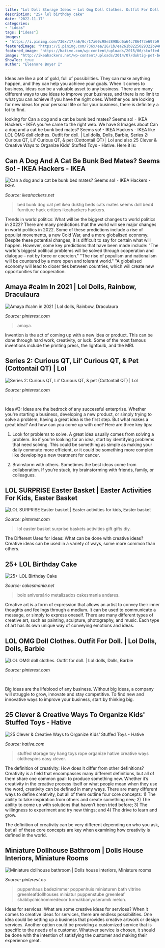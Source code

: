 ```yaml
---
title: "Lol Doll Storage Ideas ~ Lol Omg Doll Clothes. Outfit For Doll."
description: "25+ lol birthday cake"
date: "2022-11-17"
categories:
- "ideas"
tags: ["ideas"]
images:
- "https://i.pinimg.com/736x/17/a6/0c/17a60c98e3898bd6a64c786473e697b9.jpg"
featuredImage: "https://i.pinimg.com/736x/ea/26/1b/ea261b8225029322b9483e869d9f2f0c.jpg"
featured_image: "https://hative.com/wp-content/uploads/2015/06/stuffed-toy-storage/20-stuffed-toy-storage-ideas.jpg"
image: "http://ikeahackers.net/wp-content/uploads/2014/07/duktig-pet-bed4.jpg"
ShowToc: true
author: "Eleanore Boyer I"
---
```



Ideas are like a pot of gold, full of possibilities. They can make anything happen, and they can help you achieve your goals. When it comes to business, ideas can be a valuable asset to any business. There are many different ways to use ideas to improve your business, and there is no limit to what you can achieve if you have the right ones. Whether you are looking for new ideas for your personal life or for your business, there is definitely a lot to find.

	

		
looking for Can a dog and a cat be bunk bed mates? Seems so! - IKEA Hackers - IKEA you've came to the right web. We have 8 Images about Can a dog and a cat be bunk bed mates? Seems so! - IKEA Hackers - IKEA like LOL OMG doll clothes. Outfit for doll. | Lol dolls, Dolls, Barbie, Series 2: Curious QT, Lil’ Curious QT, &amp; pet (Cottontail QT) | Lol and also 25 Clever &amp; Creative Ways to Organize Kids&#039; Stuffed Toys - Hative. Here it is:
		
    
## Can A Dog And A Cat Be Bunk Bed Mates? Seems So! - IKEA Hackers - IKEA

<img loading=lazy src="http://ikeahackers.net/wp-content/uploads/2014/07/duktig-pet-bed4.jpg" onerror="this.onerror=null;this.src='https://tse3.mm.bing.net/th?id=OIP.vkozzmc4i42HXH7SiOEFEwHaFj&amp;pid=15.1';" alt="Can a dog and a cat be bunk bed mates? Seems so! - IKEA Hackers - IKEA">

_Source: ikeahackers.net_

>bed bunk dog cat pet ikea duktig beds cats mates seems doll bed4 furniture hack critters ikeahackers hackers. 

	

Trends in world politics: What will be the biggest changes to world politics in 2022?
There are many predictions that the world will see major changes in world politics in 2022. Some of these predictions include a rise of populist movements, a new Cold War, and a more globalised economy. Despite these potential changes, it is difficult to say for certain what will happen. However, some key predictions that have been made include: 
"The world's biggest political problems will be solved through cooperation and dialogue – not by force or coercion."
"The rise of populism and nationalism will be countered by a more open and tolerant world."
"A globalised economy will lead to closer ties between countries, which will create new opportunities for cooperation.

    
## Amaya #calm In 2021 | Lol Dolls, Rainbow, Draculaura

<img loading=lazy src="https://i.pinimg.com/736x/63/63/11/63631180172c4874f6a8e1a5082160d5.jpg" onerror="this.onerror=null;this.src='https://tse4.mm.bing.net/th?id=OIP.uvDrEj5ODCFpDikWUU_imQHaGC&amp;pid=15.1';" alt="Amaya #calm in 2021 | Lol dolls, Rainbow, Draculaura">

_Source: pinterest.com_

>amaya. 

	

Invention is the act of coming up with a new idea or product. This can be done through hard work, creativity, or luck. Some of the most famous inventions include the printing press, the lightbulb, and the MRI.

    
## Series 2: Curious QT, Lil’ Curious QT, &amp; Pet (Cottontail QT) | Lol

<img loading=lazy src="https://i.pinimg.com/736x/6f/c1/4b/6fc14b65569b163fd306c2bc94a60386.jpg" onerror="this.onerror=null;this.src='https://tse2.mm.bing.net/th?id=OIP.sqEzDx5WJs97sFcYSRJckQHaIy&amp;pid=15.1';" alt="Series 2: Curious QT, Lil’ Curious QT, &amp; pet (Cottontail QT) | Lol">

_Source: pinterest.com_

>. 

	

Idea #3:
Ideas are the bedrock of any successful enterprise. Whether you're starting a business, developing a new product, or simply trying to solve a problem, having a great idea is the first step.
But what makes a great idea? And how can you come up with one? Here are three key tips:

1. Look for problems to solve. A great idea usually comes from solving a problem. So if you're looking for an idea, start by identifying problems that need solving. This could be something as simple as making your daily commute more efficient, or it could be something more complex like developing a new treatment for cancer.

2. Brainstorm with others. Sometimes the best ideas come from collaboration. If you're stuck, try brainstorming with friends, family, or colleagues.

    
## LOL SURPRISE Easter Basket | Easter Activities For Kids, Easter Basket

<img loading=lazy src="https://i.pinimg.com/736x/17/a6/0c/17a60c98e3898bd6a64c786473e697b9.jpg" onerror="this.onerror=null;this.src='https://tse2.mm.bing.net/th?id=OIP.Zo7qeSy2DCPM0pS7kBfbkQHaJ3&amp;pid=15.1';" alt="LOL SURPRISE Easter basket | Easter activities for kids, Easter basket">

_Source: pinterest.com_

>lol easter basket surprise baskets activities gift gifts diy. 

	

The Different Uses for Ideas: What can be done with creative ideas?
Creative ideas can be used in a variety of ways, some more common than others.

    
## 25+ LOL Birthday Cake

<img loading=lazy src="https://cakesmania.net/wp-content/uploads/lol-birthday-cake-11.jpg" onerror="this.onerror=null;this.src='https://tse2.mm.bing.net/th?id=OIP.Kvj_Bhn-ry7J2m3-UyZy5QHaJQ&amp;pid=15.1';" alt="25+ LOL Birthday Cake">

_Source: cakesmania.net_

>bolo aniversário metalizados cakesmania andares. 

	

Creative art is a form of expression that allows an artist to convey their inner thoughts and feelings through a medium. It can be used to communicate a message, or simply to express oneself. There are many different types of creative art, such as painting, sculpture, photography, and music. Each type of art has its own unique way of conveying emotions and ideas.

    
## LOL OMG Doll Clothes. Outfit For Doll. | Lol Dolls, Dolls, Barbie

<img loading=lazy src="https://i.pinimg.com/736x/ea/26/1b/ea261b8225029322b9483e869d9f2f0c.jpg" onerror="this.onerror=null;this.src='https://tse2.mm.bing.net/th?id=OIP.yLAeI-rq0woPECF__gcmlgHaLH&amp;pid=15.1';" alt="LOL OMG doll clothes. Outfit for doll. | Lol dolls, Dolls, Barbie">

_Source: pinterest.com_

>. 

	

Big ideas are the lifeblood of any business. Without big ideas, a company will struggle to grow, innovate and stay competitive. To find new and innovative ways to improve your business, start by thinking big.

    
## 25 Clever &amp; Creative Ways To Organize Kids&#039; Stuffed Toys - Hative

<img loading=lazy src="https://hative.com/wp-content/uploads/2015/06/stuffed-toy-storage/20-stuffed-toy-storage-ideas.jpg" onerror="this.onerror=null;this.src='https://tse4.mm.bing.net/th?id=OIP.YwRuGHqYgoW26Xlt66b5kgHaLG&amp;pid=15.1';" alt="25 Clever &amp; Creative Ways to Organize Kids&#039; Stuffed Toys - Hative">

_Source: hative.com_

>stuffed storage toy hang toys rope organize hative creative ways clothespins easy clever. 

	

The definition of creativity: How does it differ from other definitions?
Creativity is a field that encompasses many different definitions, but all of them share one common goal: to produce something new. Whether it’s creativity in the creative process itself or what people mean when they use the word, creativity can be defined in many ways. 
There are many different ways to define creativity, but all of them outline four core concepts: 1) The ability to take inspiration from others and create something new; 2) The ability to come up with solutions that haven’t been tried before; 3) The willingness to experiment and try new things; and 4) The drive to learn and grow. 

The definition of creativity can be very different depending on who you ask, but all of these core concepts are key when examining how creativity is defined in the world.

    
## Miniature Dollhouse Bathroom | Dolls House Interiors, Miniature Rooms

<img loading=lazy src="https://i.pinimg.com/736x/53/a3/4c/53a34c1ba29114f5cb81fe51b2b24bf9--miniature-rooms-miniature-dollhouse-ideas.jpg" onerror="this.onerror=null;this.src='https://tse2.mm.bing.net/th?id=OIP.us7f8jcNh9ICr49MoqhTOQHaJ3&amp;pid=15.1';" alt="Miniature dollhouse bathroom | Dolls house interiors, Miniature rooms">

_Source: pinterest.es_

>puppenhaus badezimmer poppenhuis miniaturen bath vitrine greenleafdollhouses miniatur puppenstube greenleaf shabbychichommedecor turmakbanyoseramik melon. 

	

Ideas for services: What are some creative ideas for services?
When it comes to creative ideas for services, there are endless possibilities. One idea could be setting up a business that provides creative artwork or design services. Another option could be providing a customized service that is specific to the needs of a customer. Whatever service is chosen, it should be done with the intention of satisfying the customer and making their experience great.

